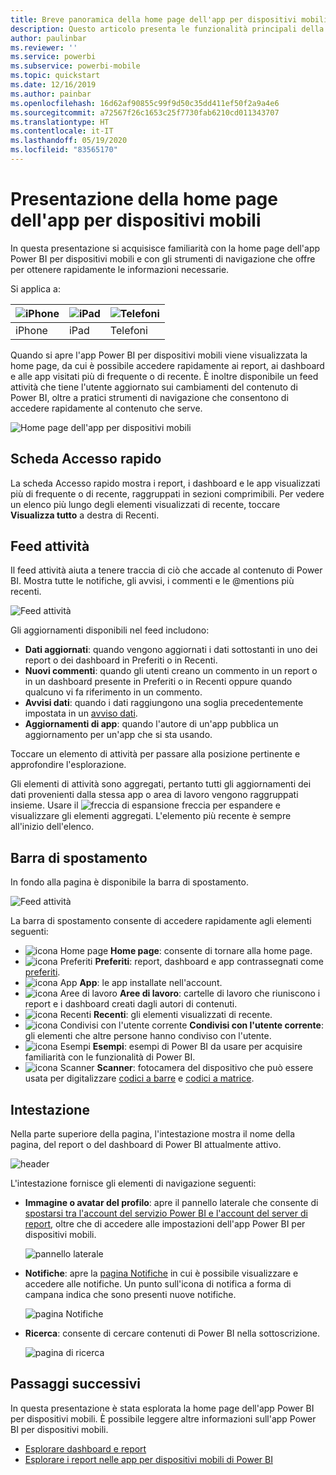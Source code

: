 ```yaml
---
title: Breve panoramica della home page dell'app per dispositivi mobili
description: Questo articolo presenta le funzionalità principali della home page dell'app per dispositivi mobili.
author: paulinbar
ms.reviewer: ''
ms.service: powerbi
ms.subservice: powerbi-mobile
ms.topic: quickstart
ms.date: 12/16/2019
ms.author: painbar
ms.openlocfilehash: 16d62af90855c99f9d50c35dd411ef50f2a9a4e6
ms.sourcegitcommit: a72567f26c1653c25f7730fab6210cd011343707
ms.translationtype: HT
ms.contentlocale: it-IT
ms.lasthandoff: 05/19/2020
ms.locfileid: "83565170"
---
```

# <a name="a-quick-tour-of-the-mobile-app-home-page"></a>Presentazione della home page dell'app per dispositivi mobili
In questa presentazione si acquisisce familiarità con la home page dell'app Power BI per dispositivi mobili e con gli strumenti di navigazione che offre per ottenere rapidamente le informazioni necessarie.

Si applica a:

| ![iPhone](./media/mobile-apps-quickstart-view-dashboard-report/iphone-logo-30-px.png) | ![iPad](./media/mobile-apps-quickstart-view-dashboard-report/ipad-logo-30-px.png) | ![Telefoni](./media/mobile-apps-quickstart-view-dashboard-report/android-logo-30-px.png) |
|:--- |:--- |:--- |
| iPhone | iPad | Telefoni | 

Quando si apre l'app Power BI per dispositivi mobili viene visualizzata la home page, da cui è possibile accedere rapidamente ai report, ai dashboard e alle app visitati più di frequente o di recente. È inoltre disponibile un feed attività che tiene l'utente aggiornato sui cambiamenti del contenuto di Power BI, oltre a pratici strumenti di navigazione che consentono di accedere rapidamente al contenuto che serve.

![Home page dell'app per dispositivi mobili](./media/mobile-apps-home-page/powerbi-mobile-app-home.png)
 
## <a name="quick-access-tab"></a>Scheda Accesso rapido

La scheda Accesso rapido mostra i report, i dashboard e le app visualizzati più di frequente o di recente, raggruppati in sezioni comprimibili. Per vedere un elenco più lungo degli elementi visualizzati di recente, toccare **Visualizza tutto** a destra di Recenti. 

## <a name="activity-feed"></a>Feed attività

Il feed attività aiuta a tenere traccia di ciò che accade al contenuto di Power BI. Mostra tutte le notifiche, gli avvisi, i commenti e le @mentions più recenti.

![Feed attività](./media/mobile-apps-home-page/powerbi-mobile-app-activity.png)

Gli aggiornamenti disponibili nel feed includono:
* **Dati aggiornati**: quando vengono aggiornati i dati sottostanti in uno dei report o dei dashboard in Preferiti o in Recenti.
* **Nuovi commenti**: quando gli utenti creano un commento in un report o in un dashboard presente in Preferiti o in Recenti oppure quando qualcuno vi fa riferimento in un commento.
* **Avvisi dati**: quando i dati raggiungono una soglia precedentemente impostata in un [avviso dati](mobile-set-data-alerts-in-the-mobile-apps.md).
* **Aggiornamenti di app**: quando l'autore di un'app pubblica un aggiornamento per un'app che si sta usando.

 Toccare un elemento di attività per passare alla posizione pertinente e approfondire l'esplorazione.

Gli elementi di attività sono aggregati, pertanto tutti gli aggiornamenti dei dati provenienti dalla stessa app o area di lavoro vengono raggruppati insieme. Usare il ![freccia di espansione](./media/mobile-apps-home-page/powerbi-mobile-app-expand-arrow.png) freccia per espandere e visualizzare gli elementi aggregati. L'elemento più recente è sempre all'inizio dell'elenco.

## <a name="navigation-bar"></a>Barra di spostamento

In fondo alla pagina è disponibile la barra di spostamento.

![Feed attività](./media/mobile-apps-home-page/powerbi-mobile-app-navbar.png)

La barra di spostamento consente di accedere rapidamente agli elementi seguenti:

* ![icona Home page](./media/mobile-apps-home-page/powerbi-mobile-app-home-icon.png) **Home page**: consente di tornare alla home page.
* ![icona Preferiti](./media/mobile-apps-home-page/powerbi-mobile-app-favorites-icon.png) **Preferiti**: report, dashboard e app contrassegnati come [preferiti](mobile-apps-favorites.md).
* ![icona App](./media/mobile-apps-home-page/powerbi-mobile-app-apps-icon.png) **App**: le app installate nell'account.
* ![icona Aree di lavoro](./media/mobile-apps-home-page/powerbi-mobile-app-workspaces-icon.png) **Aree di lavoro**: cartelle di lavoro che riuniscono i report e i dashboard creati dagli autori di contenuti.
* ![icona Recenti](./media/mobile-apps-home-page/powerbi-mobile-app-recents-icon.png) **Recenti**: gli elementi visualizzati di recente.
* ![icona Condivisi con l'utente corrente](./media/mobile-apps-home-page/powerbi-mobile-app-shared-with-me-icon.png) **Condivisi con l'utente corrente**: gli elementi che altre persone hanno condiviso con l'utente.
* ![icona Esempi](./media/mobile-apps-home-page/powerbi-mobile-app-samples-icon.png) **Esempi**: esempi di Power BI da usare per acquisire familiarità con le funzionalità di Power BI.
* ![icona Scanner](./media/mobile-apps-home-page/powerbi-mobile-app-scanner-icon.png) **Scanner**: fotocamera del dispositivo che può essere usata per digitalizzare [codici a barre](mobile-apps-scan-barcode-iphone.md) e [codici a matrice](mobile-apps-qr-code.md).

## <a name="header"></a>Intestazione

Nella parte superiore della pagina, l'intestazione mostra il nome della pagina, del report o del dashboard di Power BI attualmente attivo.

![header](./media/mobile-apps-home-page/powerbi-mobile-app-header.png)

L'intestazione fornisce gli elementi di navigazione seguenti:
* **Immagine o avatar del profilo**: apre il pannello laterale che consente di [spostarsi tra l'account del servizio Power BI e l'account del server di report](mobile-app-ssrs-kpis-mobile-on-premises-reports.md), oltre che di accedere alle impostazioni dell'app Power BI per dispositivi mobili.

    ![pannello laterale](./media/mobile-apps-home-page/powerbi-mobile-app-side-panel.png)

* **Notifiche**: apre la [pagina Notifiche](mobile-apps-notification-center.md) in cui è possibile visualizzare e accedere alle notifiche. Un punto sull'icona di notifica a forma di campana indica che sono presenti nuove notifiche.

    ![pagina Notifiche](./media/mobile-apps-home-page/powerbi-mobile-app-notifications-page.png)

* **Ricerca**: consente di cercare contenuti di Power BI nella sottoscrizione.

    ![pagina di ricerca](./media/mobile-apps-home-page/powerbi-mobile-app-search-page.png)

## <a name="next-steps"></a>Passaggi successivi
In questa presentazione è stata esplorata la home page dell'app Power BI per dispositivi mobili. È possibile leggere altre informazioni sull'app Power BI per dispositivi mobili. 
* [Esplorare dashboard e report](mobile-apps-quickstart-view-dashboard-report.md)
* [Esplorare i report nelle app per dispositivi mobili di Power BI](mobile-reports-in-the-mobile-apps.md)
